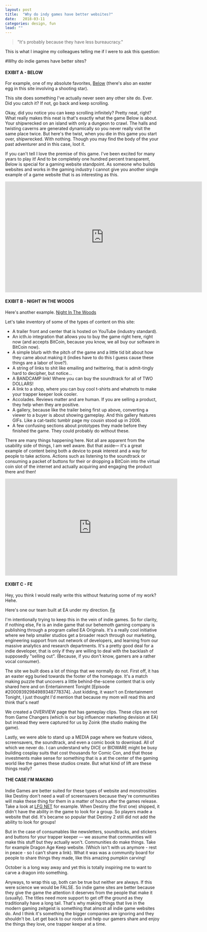 ```yaml
---
layout: post
title:  "Why do indy games have better websites?"
date:   2018-03-11
categories: design, fun
lead: ""
---
```


> "It's probably because they have less bureaucracy." 

This is what I imagine my colleagues telling me if I were to ask this question: 

#Why do indie games have better sites?

#### EXIBIT A - BELOW
For example, one of my absolute favorites, [Below](http://www.whatliesbelow.com/) (there's also an easter egg in this site involving a shooting star).

This site does something I've actually never seen any other site do. Ever. Did you catch it? If not, go back and keep scrolling. 

Okay, did you notice you can keep scrolling infinitely? Pretty neat, right? What really makes this neat is that's exactly what the game Below is about. Your shipwrecked on an island with only a dungeon to crawl. The halls and twisting caverns are generated dynamically so you never really visit the same place twice. But here's the twist, when you die in this game you start over, shipwrecked. With nothing. Though you may find the body of the your past  adventurer and in this case, loot it.

If you can't tell I love the premise of this game. I've been excited for many years to play it! And to be completely one hundred percent transparent, Below is special for a gaming website standpoint. As someone who builds websites and works in the gaming industry I cannot give you another single example of a game website that is as interesting as this. 

<iframe src="https://player.vimeo.com/video/68314832" width="640" height="360" frameborder="0" webkitallowfullscreen mozallowfullscreen allowfullscreen></iframe>

#### EXIBIT B - NIGHT IN THE WOODS
Here's another example. [Night In The Woods](http://www.nightinthewoods.com/)

Let's take inventory of some of the types of content on this site:

* A trailer front and center that is hosted on YouTube (industry standard). 
* An icth.io integration that allows you to buy the game right here, right now (and accepts BitCoin, because you know, we all buy our software in BitCoin now). 
* A simple blurb with the pitch of the game and a little tid bit about how they came about making it (indies have to do this I guess cause these things are a labor of love?). 
* A string of links to shit like emailing and twittering, that is admit-tingly hard to decipher, but notice... 
* A BANDCAMP link! Where you can buy the soundtrack for all of TWO DOLLARS! 
* A link to a shop, where you can buy cool t-shirts and whatnots to make your trapper keeper look cooler. 
* Accolades. Reviews matter and are human. If you are selling a product, they help when they are positive. 
* A gallery, because like the trailer being first up above, converting a viewer to a buyer is about showing gameplay. And this gallery features GIFs. Like a cat-tastic tumblr page my cousin stood up in 2006.
* A few confusing sections about prototypes they made before they finished the game. They could probably do without these.

There are many things happening here. Not all are apparent from the usability side of things, I am well aware. But that aside— it's a great example of content being both a device to peak interest and a way for people to take actions. Actions such as listening to the soundtrack or consuming a packet of buttons for their or dropping a BitCoin into the virtual coin slot of the internet and actually acquiring and engaging the product there and then!

<iframe width="560" height="315" src="https://www.youtube.com/embed/u17kM8oSz3k" frameborder="0" allow="autoplay; encrypted-media" allowfullscreen></iframe>

#### EXIBIT C - FE
Hey, you think I would really write this without featuring some of my work? Hehe.

Here's one our team built at EA under my direction. [Fe](https://www.ea.com/games/fe)

I'm intentionally trying to keep this in the vein of indie games. So for clarity, if nothing else, Fe is an indie game that our behemoth gaming company is publishing through a program called EA Originals. It's a really cool initiative where we help smaller studios get a broader reach through our marketing, engineering support from out network of developers, and learning from our massive analytics and research departments. It's a pretty good deal for a indie developer, that is only if they are willing to deal with the backlash of supposedly "selling out". (Because, if you don't know, gamers are a rather vocal consumer).

The site we built does a lot of things that we normally do not. First off, it has an easter egg buried towards the footer of the homepage. It's a match making puzzle that uncovers a little behind-the-scene content that is only shared here and on Entertainment Tonight [Episode #20009392984989348778374]. Just kidding, it wasn't on Entertainment Tonight, I just thought I'd mention that because my mom will read this and think that's neat!

We created a OVERVIEW page that has gameplay clips. These clips are not from Game Changers (which is our big influencer marketing devision at EA) but instead they were captured for us by Zoink (the studio making the game). 

Lastly, we were able to stand up a MEDIA page where we feature videos, screensavers, the soundtrack, and even a comic book to download. All of which we never do. I can understand why DICE or BIOWARE might be busy building cosplay suits that cost thousands for Comic Con, and that those investments make sense for something that is a at the center of the gaming world like the games these studios create. But what kind of lift are these things really?

#### THE CASE I'M MAKING

Indie Games are better suited for these types of website and monstrosities like Destiny don't need a wall of screensavers because they're communities will make these thing for them in a matter of hours after the games release. Take a look at [LFG NET](http://www.destinylfg.net/) for example. When Destiny (the first one) shipped, it didn't have the ability in the game to look for a group. So players made a website that did. It's became so popular that Destiny 2 still did not add the ability to look for groups!

But in the case of consumables like newsletters, soundtracks, and stickers and buttons for your trapper keeper — we assume that communities will make this stuff but they actually won't. Communities do make things. Take for example Dragon Age Keep website. (Which isn't with us anymore - rest in peace - so I can't share a link). What it was was a community board for people to share things they made, like this amazing pumpkin carving!

<a data-pin-do="embedPin" data-pin-width="medium" href="https://www.pinterest.com/pin/232357661998752746/"></a>

October is a long way away and yet this is totally inspiring me to want to carve a dragon into something.

Anyways, to wrap this up, both can be true but neither are always. If this were science we would be FALSE. So indie game sites are better because they give the game the attention it deserves from the people that make it (usually). The titles need more support to get off the ground as they traditionally have a long tail. That's why making things that live in the modern gaming zeitgeist is something that almost all indie game websites do. And I think it's something the bigger companies are ignoring and they shouldn't be. Let get back to our roots and help our gamers share and enjoy the things they love, one trapper keeper at a time.

